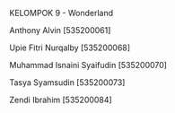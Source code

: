 KELOMPOK 9 - Wonderland

Anthony Alvin [535200061]

Upie Fitri Nurqalby [535200068]

Muhammad Isnaini Syaifudin [535200070]

Tasya Syamsudin [535200073]

Zendi Ibrahim [535200084]
